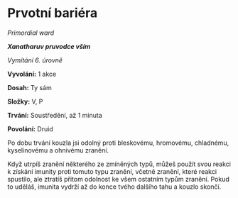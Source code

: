 # Prvotní bariéra

*Primordial ward*

***Xanatharuv pruvodce vším***

 *Vymítání 6. úrovně* 
 

**Vyvolání:** 1 akce

**Dosah:** Ty sám

**Složky:** V, P

**Trvání:** Soustředění, až 1 minuta

**Povolání:** Druid
 
Po dobu trvání kouzla jsi odolný proti bleskovému, hromovému, chladnému, kyselinovému a ohnivému zranění.

Když utrpíš zranění některého ze zmíněných typů, můžeš použít svou reakci k získání imunity proti tomuto typu zranění, včetně zranění, které reakci spustilo, ale ztratíš přitom odolnost ke všem ostatním typům zranění. Pokud to uděláš, imunita vydrží až do konce tvého dalšího tahu a kouzlo skončí.